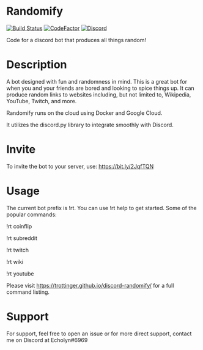 # Randomify
[![Build Status](https://travis-ci.com/TRottinger/discord-randomify.svg?branch=dev)](https://travis-ci.com/TRottinger/discord-randomify)
[![CodeFactor](https://www.codefactor.io/repository/github/trottinger/discord-randomify/badge/dev)](https://www.codefactor.io/repository/github/trottinger/discord-randomify/overview/dev)
[![Discord](https://img.shields.io/discord/770772439436361768)](https://discord.gg/EbZ3QX4)

Code for a discord bot that produces all things random!

# Description
A bot designed with fun and randomness in mind. This is a great bot for when you and your friends are bored and looking to spice things up. It can produce random links to websites including, but not limited to, Wikipedia, YouTube, Twitch, and more.

Randomify runs on the cloud using Docker and Google Cloud.

It utilizes the discord.py library to integrate smoothly with Discord.

# Invite
To invite the bot to your server, use: https://bit.ly/2JqfTQN

# Usage
The current bot prefix is !rt. You can use !rt help to get started. Some of the popular commands:

  !rt coinflip                          
  
  !rt subreddit
  
  !rt twitch
  
  !rt wiki                  

  !rt youtube               

Please visit https://trottinger.github.io/discord-randomify/ for a full command listing.
  
# Support
For support, feel free to open an issue or for more direct support, contact me on Discord at Echolyn#6969
